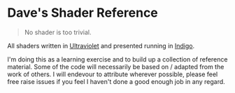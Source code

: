 # Dave's Shader Reference

> No shader is too trivial.

All shaders written in [Ultraviolet](https://github.com/PurpleKingdomGames/ultraviolet) and presented running in [Indigo](https://indigoengine.io/).

I'm doing this as a learning exercise and to build up a collection of reference material. Some of the code will necessarily be based on / adapted from the work of others. I will endevour to attribute wherever possible, please feel free raise issues if you feel I haven't done a good enough job in any regard.
